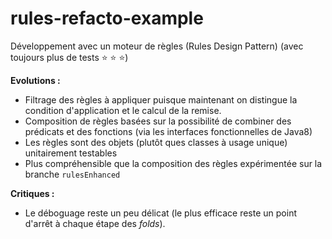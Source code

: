 # rules-refacto-example

Développement avec un moteur de règles (Rules Design Pattern) (avec toujours plus de tests :star: :star: :star:)

**Evolutions :** 
* Filtrage des règles à appliquer puisque maintenant on distingue la condition d'application et le calcul de la remise.
* Composition de règles basées sur la possibilité de combiner des prédicats et des fonctions (via les interfaces fonctionnelles de Java8)
* Les règles sont des objets (plutôt ques classes à usage unique) unitairement testables 
* Plus compréhensible que la composition des règles expérimentée sur la branche `rulesEnhanced`

**Critiques :**
* Le déboguage reste un peu délicat (le plus efficace reste un point d'arrêt à chaque étape des *folds*).  